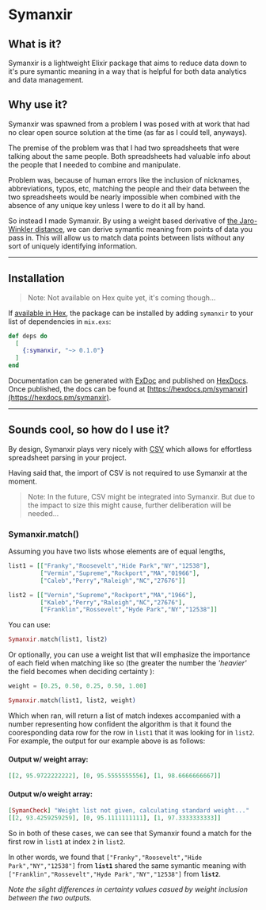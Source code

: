# Symanxir

What is it?
------

Symanxir is a lightweight Elixir package that aims to reduce data down to it's pure symantic meaning in a way that is helpful for both data analytics and data management.

Why use it?
------

Symanxir was spawned from a problem I was posed with at work that had no clear open source solution at the time (as far as I could tell, anyways).

The premise of the problem was that I had two spreadsheets that were talking about the same people. Both spreadsheets had valuable info about the people that I needed to combine and manipulate.

Problem was, because of human errors like the inclusion of nicknames, abbreviations, typos, etc, matching the people and their data between the two spreadsheets would be nearly impossible when combined with the absence of any unique key unless I were to do it all by hand.

So instead I made Symanxir. By using a weight based derivative of [the Jaro-Winkler distance](https://en.wikipedia.org/wiki/Jaro%E2%80%93Winkler_distance), we can derive symantic meaning from points of data you pass in. This will allow us to match data points between lists without any sort of uniquely identifying information.

---

## Installation
> Note: Not available on Hex quite yet, it's coming though... 

If [available in Hex](https://hex.pm/docs/publish), the package can be installed
by adding `symanxir` to your list of dependencies in `mix.exs`:

```elixir
def deps do
  [
    {:symanxir, "~> 0.1.0"}
  ]
end
```

Documentation can be generated with [ExDoc](https://github.com/elixir-lang/ex_doc)
and published on [HexDocs](https://hexdocs.pm). Once published, the docs can
be found at [https://hexdocs.pm/symanxir](https://hexdocs.pm/symanxir).

---

## Sounds cool, so how do I use it?

By design, Symanxir plays very nicely with [CSV](https://github.com/beatrichartz/csv) which allows for effortless spreadsheet parsing in your project.

Having said that, the import of CSV is not required to use Symanxir at the moment. 

> Note: In the future, CSV might be integrated into Symanxir. But due to the impact to size this might cause, further deliberation will be needed...

### Symanxir.match()

Assuming you have two lists whose elements are of equal lengths,

```elixir
list1 = [["Franky","Roosevelt","Hide Park","NY","12538"],
         ["Vermin","Supreme","Rockport","MA","01966"],
         ["Caleb","Perry","Raleigh","NC","27676"]]

list2 = [["Vernin","Supreme","Rockport","MA","1966"],
         ["Kaleb","Perry","Raleigh","NC","27676"],
         ["Franklin","Rossevelt","Hyde Park","NY","12538"]]
```

You can use:

```elixir
Symanxir.match(list1, list2)
```

Or optionally, you can use a weight list that will emphasize the importance of each field when matching like so (the greater the number the *'heavier'* the field becomes when deciding certainty ):

```elixir
weight = [0.25, 0.50, 0.25, 0.50, 1.00]
```

```elixir
Symanxir.match(list1, list2, weight)
```

Which when ran, will return a list of match indexes accompanied with a number representing how confident the algorithm is that it found the cooresponding data row for the row in `list1` that it was looking for in `list2`. For example, the output for our example above is as follows:

#### Output w/ weight array:
```elixir
[[2, 95.9722222222], [0, 95.5555555556], [1, 98.6666666667]]
```

#### Output w/o weight array:
```elixir
[SymanCheck] "Weight list not given, calculating standard weight..."
[[2, 93.4259259259], [0, 95.1111111111], [1, 97.3333333333]]
```

So in both of these cases, we can see that Symanxir found a match for the first
row in `list1` at index `2` in `list2`.

In other words, we found that `["Franky","Roosevelt","Hide Park","NY","12538"]` from 
**`list1`** shared the same symantic meaning with `["Franklin","Rossevelt","Hyde Park","NY","12538"]`
from **`list2`**.

*Note the slight differences in certainty values casued by weight inclusion between the two outputs.*